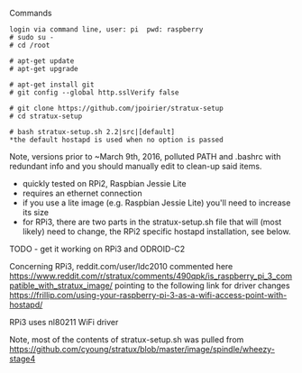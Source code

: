 Commands

    login via command line, user: pi  pwd: raspberry
    # sudo su -
    # cd /root

    # apt-get update
    # apt-get upgrade

    # apt-get install git
    # git config --global http.sslVerify false

    # git clone https://github.com/jpoirier/stratux-setup
    # cd stratux-setup

    # bash stratux-setup.sh 2.2|src|[default]
    *the default hostapd is used when no option is passed

Note, versions prior to ~March 9th, 2016, polluted PATH and
.bashrc with redundant info and you should manually edit to
clean-up said items.

- quickly tested on RPi2, Raspbian Jessie Lite
- requires an ethernet connection
- if you use a lite image (e.g. Raspbian Jessie Lite)
  you'll need to increase its size
- for RPi3, there are two parts in the stratux-setup.sh
  file that will (most likely) need to change, the
  RPi2 specific hostapd installation, see below.

TODO - get it working on RPi3 and ODROID-C2

Concerning RPi3, reddit.com/user/ldc2010 commented here
https://www.reddit.com/r/stratux/comments/490qpk/is_raspberry_pi_3_compatible_with_stratux_image/
pointing to the following link for driver changes
https://frillip.com/using-your-raspberry-pi-3-as-a-wifi-access-point-with-hostapd/

RPi3 uses nl80211 WiFi driver

Note, most of the contents of stratux-setup.sh was pulled from
https://github.com/cyoung/stratux/blob/master/image/spindle/wheezy-stage4

